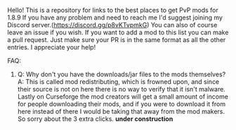 Hello! This is a repository for links to the best places to get PvP mods for 1.8.9
If you have any problem and need to reach me I'd suggest joining my Discord server.(https://discord.gg/p8vKTvpmkG) You can also of course leave an issue if you wish.
If you want to add a mod to this list you can make a pull request. Just make sure your PR is in the same format as all the other entries. I appreciate your help!

FAQ:
1. Q: Why don't you have the downloads/jar files to the mods themselves?
   A: This is called mod redistributing, which is frowned upon, and since their source is not on here there is no way to verify that it isn't malware. Lastly on Curseforge the mod creators will get a small amount of income for people downloading their mods, and if you were to download it from here instead of there I would be taking that away from the mod makers. So sorry about the 3 extra clicks.
   **under construction**
